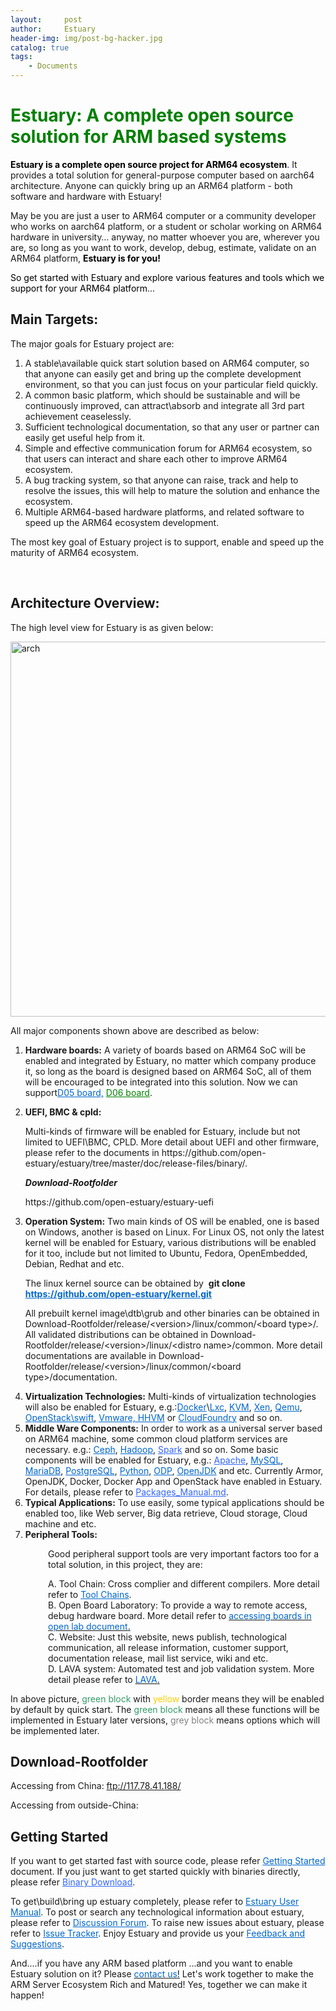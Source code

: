 ```yaml
---
layout:     post
author:     Estuary
header-img: img/post-bg-hacker.jpg
catalog: true
tags:
    - Documents
---
```


<h1><span style="color: #008000;"><strong>Estuary: A complete open source solution for ARM based systems<a href="">
</a></strong></span></h1>
<span style="color: #0000ff;"><span style="color: #000000;"><strong>Estuary is a complete open source project for ARM64 ecosystem</strong></span>.</span> It provides a total solution for general-purpose computer based on aarch64 architecture. Anyone can quickly bring up an ARM64 platform - both software and hardware with Estuary!

May be you are just a user to ARM64 computer or a community developer who works on aarch64 platform, or a student or scholar working on ARM64 hardware in university… anyway, no matter whoever you are, wherever you are, so long as you want to work, develop, debug, estimate, validate on an ARM64 platform, <span style="color: #000000;"><strong>Estuary is for you!</strong></span>

<span style="color: #000000;">So get started with Estuary and explore various features and tools which we support for your ARM64 platform</span>...
<h2>Main Targets:</h2>
<p class="disqus">The major goals for Estuary project are:</p>

<ol class="disqus">
    <li>A stable\available quick start solution based on ARM64 computer, so that anyone can easily get and bring up the complete development environment, so that you can just focus on your particular field quickly.</li>
	<li>A common basic platform, which should be sustainable and will be continuously improved, can attract\absorb and integrate all 3rd part achievement ceaselessly.</li>
	<li>Sufficient technological documentation, so that any user or partner can easily get useful help from it.</li>
	<li>Simple and effective communication forum for ARM64 ecosystem, so that users can interact and share each other to improve ARM64 ecosystem.</li>
	<li>A bug tracking system, so that anyone can raise, track and help to resolve the issues, this will help to mature the solution and enhance the ecosystem.</li>
	<li>Multiple ARM64-based hardware platforms, and related software to speed up the ARM64 ecosystem development.</li>
</ol>
The most key goal of Estuary project is to support, enable and speed up the maturity of ARM64 ecosystem.

&nbsp;
<h2>Architecture Overview:</h2>
<p class="disqus">The high level view for Estuary is as given below:</p>
<p class="disqus"><img class="aligncenter size-large wp-image-1562" src="https://raw.githubusercontent.com/open-estuary/open-estuary.github.io/master/img/arch1-1024x600.png" alt="arch" width="1024" height="600" /></p>

<div class="fluidbox-wrap">All major components shown above are described as below:</div>
<div class="fluidbox-wrap">
<ol class="disqus">
	<li>
<p class="disqus"><strong>Hardware boards:</strong>
A variety of boards based on ARM64 SoC will be enabled and integrated by Estuary, no matter which company produce it, so long as the board is designed based on ARM64 SoC, all of them will be encouraged to be integrated into this solution. Now we can support<a style="color: #0066cc;" href="https://open-estuary.github.io/2016/08/30/d05-board/">D05 board,</a><span style="color: #008000;"> <a style="color: #008000;" href="https://open-estuary.github.io/2018/07/25/d06-board/">D06 board</a></span>.</p>
</li>
	<li>
<p class="disqus"><strong>UEFI, BMC &amp; cpld:</strong></p>
Multi-kinds of firmware will be enabled for Estuary, include but not limited to UEFI\BMC, CPLD.
More detail about UEFI and other firmware, please refer to the documents in https://github.com/open-estuary/estuary/tree/master/doc/release-files/binary/.
<p id="tips"><em><strong>Download-Rootfolder</strong></em></p>
https://github.com/open-estuary/estuary-uefi</li>
	<li>
<p class="disqus"><strong>Operation System:</strong>
Two main kinds of OS will be enabled, one is based on Windows, another is based on Linux. For Linux OS, not only the latest kernel will be enabled for Estuary, various distributions will be enabled for it too, include but not limited to Ubuntu, Fedora, OpenEmbedded, Debian, Redhat and etc.</p>
<p class="disqus">The linux kernel source can be obtained by  <strong>git clone <span style="color: #0066cc;"><a style="color: #0066cc;" href="https://github.com/open-estuary/kernel" target="_blank">https://github.com/open-estuary/kernel.git</a></span></strong></p>
<p class="disqus">All prebuilt kernel image\dtb\grub and other binaries can be obtained in Download-Rootfolder/release/&lt;version&gt;/linux/common/&lt;board type&gt;/.
All validated distributions can be obtained in Download-Rootfolder/release/&lt;version&gt;/linux/&lt;distro name&gt;/common.
More detail documentations are available in Download-Rootfolder/release/&lt;version&gt;/linux/common/&lt;board type&gt;/documentation.</p>
</li>
	<li><strong>Virtualization Technologies:</strong>
Multi-kinds of virtualization technologies will also be enabled for Estuary, e.g.:<span style="color: #0066cc;"><a style="color: #0066cc;" href="https://www.docker.com/" target="_blank" rel="external">Docker</a></span>\<span style="color: #0066cc;"><a style="color: #0066cc;" href="https://linuxcontainers.org/" target="_blank" rel="external">Lxc</a></span>, <span style="color: #0066cc;"><a style="color: #0066cc;" href="http://www.linux-kvm.org/page/Main_Page" target="_blank" rel="external">KVM</a></span>, <span style="color: #0066cc;"><a style="color: #0066cc;" href="http://www.xenproject.org/" target="_blank" rel="external">Xen</a></span>, <span style="color: #0066cc;"><a style="color: #0066cc;" href="http://wiki.qemu.org/Main_Page" target="_blank" rel="external">Qemu</a></span>, <span style="color: #0066cc;"><a style="color: #0066cc;" href="https://www.openstack.org/" target="_blank" rel="external">OpenStack\swift</a></span>, <span style="color: #0066cc;"><a style="color: #0066cc;" href="http://www.vmware.com/" target="_blank" rel="external">Vmware, HHVM</a></span> or <span style="color: #0066cc;"><a style="color: #0066cc;" href="https://www.cloudfoundry.org/" target="_blank" rel="external">CloudFoundry</a></span> and so on.</li>
	<li><strong>Middle Ware Components:</strong>
In order to work as a universal server based on ARM64 machine, some common cloud platform services are necessary. e.g.: <span style="color: #0066cc;"><a style="color: #0066cc;" href="http://ceph.com/" target="_blank" rel="external">Ceph</a></span>, <span style="color: #0066cc;"><a style="color: #0066cc;" href="https://hadoop.apache.org/" target="_blank" rel="external">Hadoop</a></span>, <span style="color: #3366ff;"><a style="color: #3366ff;" href="http://spark.apache.org/">Spark</a></span> and so on. Some basic components will be enabled for Estuary, e.g.: <span style="color: #3366ff;"><a style="color: #3366ff;" href="http://httpd.apache.org/" target="_blank" rel="external">Apache</a></span>, <span style="color: #0066cc;"><a style="color: #0066cc;" href="https://www.mysql.com/" target="_blank" rel="external">MySQL</a></span>, <span style="color: #0066cc;"><a style="color: #0066cc;" href="https://mariadb.org/" target="_blank" rel="external">MariaDB</a></span>, <span style="color: #0066cc;"><a style="color: #0066cc;" href="http://www.postgresql.org/" target="_blank" rel="external">PostgreSQL</a></span>, <span style="color: #0066cc;"><a style="color: #0066cc;" href="https://www.python.org/" target="_blank" rel="external">Python</a></span>, <span style="color: #0066cc;"><a style="color: #0066cc;" href="http://www.opendataplane.org/" target="_blank" rel="external">ODP</a></span>, <span style="color: #0066cc;"><a style="color: #0066cc;" href="http://openjdk.java.net/" target="_blank" rel="external">OpenJDK</a></span> and etc. Currently Armor, OpenJDK, Docker, Docker App and OpenStack have enabled in Estuary. For details, please refer to <span style="color: #3366ff;"><a style="color: #3366ff;" href="https://github.com/open-estuary/estuary/blob/master/doc/Packages_Manual.md">Packages_Manual.md</a></span>.</li>
	<li><strong>Typical Applications:</strong>
To use easily, some typical applications should be enabled too, like Web server, Big data retrieve, Cloud storage, Cloud machine and etc.</li>
	<li><strong>Peripheral Tools:</strong></li>
</ol>
<p style="padding-left: 60px;">Good peripheral support tools are very important factors too for a total solution, in this project, they are:</p>
<p style="padding-left: 60px;">A. Tool Chain: Cross complier and different compilers. More detail refer to <span style="color: #0066cc;"><a style="color: #0066cc;" href="http://releases.linaro.org/components/toolchain/" target="_blank" rel="external">Tool Chains</a></span>.<br>B. Open Board Laboratory: To provide a way to remote access, debug hardware board. More detail refer to <a href="https://open-estuary.github.io/2015/08/21/accessing-boards-in-open-lab/"><span style="color: #0066cc;">accessing boards in open lab document</span>.</a><br>C. Website: Just this website, news publish, technological communication, all release information, customer support, documentation release, mail list service, wiki and etc.<br>D. LAVA system: Automated test and job validation system. More detail please refer to <a href="http://114.119.4.74:800/" target="_blank"><span style="color: #0066cc;">LAVA</span>.</a></p>

</div>
<p class="disqus">In above picture, <span style="color: #339966;">green block</span> with <span style="color: #ffcc00;">yellow</span> border means they will be enabled by default by quick start. The <span style="color: #339966;">green block</span> means all these functions will be implemented in Estuary later versions, <span style="color: #808080;">grey block</span> means options which will be implemented later.</p>

<h2 id="tips">Download-Rootfolder</h2>
Accessing from China: <a href="ftp://117.78.41.188/">ftp://117.78.41.188/</a>

Accessing from outside-China:
<h2 class="disqus">Getting Started</h2>
If you want to get started fast with source code, please refer <span style="color: #0066cc;"><a style="color: #0066cc;" href="https://open-estuary.github.io/2018/07/26/getting-started/" target="_blank">Getting Started</a></span> document.
If you just want to get started quickly with binaries directly, please refer <span style="color: #3366ff;"><a style="color: #3366ff;" href="https://open-estuary.github.io/2018/05/05/binary-download/">Binary Download</a></span>.
<p class="disqus">To get\build\bring up estuary completely, please refer to <span style="color: #0066cc;"><a style="color: #0066cc;" href="https://open-estuary.github.io/2015/08/24/estuary-user-manual/">Estuary User Manual</a></span>.
To post or search any technological information about estuary, please refer to <span style="color: #0066cc;"><a style="color: #0066cc;" href="http://open-estuary.org/forums/" target="_blank">Discussion Forum</a></span>.
To raise new issues about estuary, please refer to <span style="color: #0066cc;"><a style="color: #0066cc;" href="http://open-estuary.org/issue-tracker/">Issue Tracker</a></span>.
Enjoy Estuary and provide us your <span style="color: #0066cc;"><a style="color: #0066cc;" href="http://open-estuary.org/contact-us/" target="_blank">Feedback and Suggestions</a></span>.</p>
<p class="disqus">And....if you have any ARM based platform ...and you want to enable Estuary solution on it?
Please <a href="http://open-estuary.org/contact-us/" target="_blank"><span style="color: #0066cc;">contact us</span>!</a> Let's work together to make the ARM Server Ecosystem Rich and Matured!
Yes, together we can make it happen!</p>

